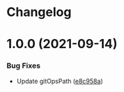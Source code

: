 # Changelog

# 1.0.0 (2021-09-14)


### Bug Fixes

* Update gitOpsPath ([e8c958a](https://github.com/district09/email-api/commit/e8c958ab42b0c337e2b7742524d2dd4ff554410d))
